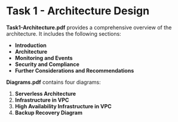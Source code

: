 # Task 1 - Architecture Design

**Task1-Architecture.pdf** provides a comprehensive overview of the architecture. It includes the following sections:

- **Introduction**
- **Architecture**
- **Monitoring and Events**
- **Security and Compliance**
- **Further Considerations and Recommendations**

**Diagrams.pdf** contains four diagrams:

1. **Serverless Architecture**
2. **Infrastructure in VPC**
3. **High Availability Infrastructure in VPC**
4. **Backup Recovery Diagram**

